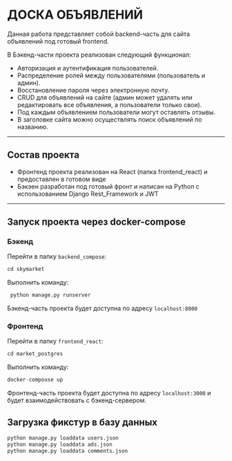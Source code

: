 # ДОСКА ОБЪЯВЛЕНИЙ
Данная работа представляет собой backend-часть для сайта объявлений под готовый frontend.

В Бэкенд-части проекта  реализован следующий функционал:

- Авторизация и аутентификация пользователей.
- Распределение ролей между пользователями (пользователь и админ).
- Восстановление пароля через электронную почту.
- CRUD для объявлений на сайте (админ может удалять или редактировать все объявления, а пользователи только свои).
- Под каждым объявлением пользователи могут оставлять отзывы.
- В заголовке сайта можно осуществлять поиск объявлений по названию.


---
Состав проекта
---
* Фронтенд проекта реализован на React (папка frontend_react) и предоставлен в готовом виде
* Бэкэен разработан под готовый фронт и написан на Python c использованием Django Rest_Framework и JWT
--- 
## Запуск проекта через docker-compose

### Бэкенд

Перейти в папку `backend_compose`:
```python
cd skymarket
```
Выполнить команду:
```python
 python manage.py runserver
```
Бэкенд-часть проекта будет доступна по адресу `localhost:8000`

### Фронтенд
Перейти в папку `frontend_react`:
```python
cd market_postgres
```
Выполнить команду:
```python
docker-compouse up
```

Фронтенд-часть проекта будет доступна по адресу `localhost:3000` и будет взаимодействовать с бэкенд-сервером.  
 


## Загрузка фикстур в базу данных

```python
python manage.py loaddata users.json
python manage.py loaddata ads.json
python manage.py loaddata comments.json
```
